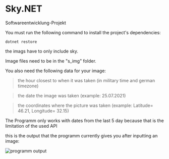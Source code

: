 # Sky.NET
Softwareentwicklung-Projekt

You must run the following command to install the project's dependencies:
```
dotnet restore
```

the imags have to only include sky.

Image files need to be in the "s_img" folder.

You also need the following data for your image:

>the hour closest to when it was taken (in military time and german timezone)

>the date the image was taken (example: 25.07.2021)

>the coordinates where the picture was taken (example: Latitude= 46.21, Longitude= 32.15)


The Programm only works with dates from the last 5 day because that is the limitation of the used API

this is the output that the programm currently gives you after inputting an image: <br>

![programm output](https://cdn.discordapp.com/attachments/481454988002852897/869349229645164654/unknown.png)
